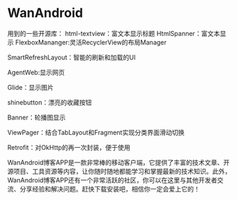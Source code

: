 # WanAndroid

用到的一些开源库：
html-textview：富文本显示标题
HtmlSpanner：富文本显示
FlexboxMananger:灵活RecyclerView的布局Manager


SmartRefreshLayout：智能的刷新和加载的UI

AgentWeb:显示网页

Glide：显示图片

shinebutton：漂亮的收藏按钮

Banner：轮播图显示

ViewPager：结合TabLayout和Fragment实现分类界面滑动切换

Retrofit：对OkHttp的再一次封装，便于使用


WanAndroid博客APP是一款非常棒的移动客户端，它提供了丰富的技术文章、开源项目、工具资源等内容，让你随时随地都能学习和掌握最新的技术知识。此外，WanAndroid博客APP还有一个非常活跃的社区，你可以在这里与其他开发者交流、分享经验和解决问题。赶快下载安装吧，相信你一定会爱上它的！
